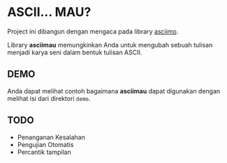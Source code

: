 # ASCII... MAU?

Project ini dibangun dengan mengaca pada library [asciimo](https://github.com/Marak/asciimo).

Library **asciimau** memungkinkan Anda untuk mengubah sebuah tulisan menjadi karya seni dalam bentuk tulisan ASCII.

## DEMO

Anda dapat melihat contoh bagaimana **asciimau** dapat digunakan dengan melihat isi dari direktori `demo`.

## TODO

+ Penanganan Kesalahan
+ Pengujian Otomatis
+ Percantik tampilan